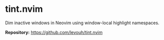 # tint.nvim

Dim inactive windows in Neovim using window-local highlight namespaces.

**Repository:** <https://github.com/levouh/tint.nvim>

